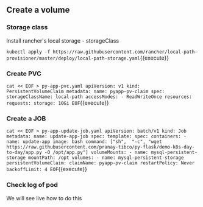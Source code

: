 ## Create a volume 

### Storage class 

Install rancher's local storage - storageClass 

`kubectl apply -f https://raw.githubusercontent.com/rancher/local-path-provisioner/master/deploy/local-path-storage.yaml`{{execute}} 

### Create PVC 

`
cat << EOF > py-app-pvc.yaml
apiVersion: v1
kind: PersistentVolumeClaim
metadata:
  name: pyapp-pv-claim
spec:
  storageClassName: local-path
  accessModes:
    - ReadWriteOnce
  resources:
    requests:
      storage: 10Gi
EOF
`{{execute}} 

### Create a JOB

`
cat << EOF > py-app-update-job.yaml
apiVersion: batch/v1
kind: Job
metadata:
  name: update-app-job
spec:
  template:
    spec:
      containers:
      - name: update-app
        image: bash
        command: ["sh",  "-c", "wget https://raw.githubusercontent.com/pranay-tibco/py-flask/demo-k8s-day-to-day/app.py -O /opt/app.py"]
        volumeMounts:
        - name: mysql-persistent-storage
          mountPath: /opt
      volumes:
      - name: mysql-persistent-storage
        persistentVolumeClaim:
          claimName: pyapp-pv-claim
      restartPolicy: Never
  backoffLimit: 4
EOF
`{{execute}} 

### Check log of pod 

We will see live how to do this 

